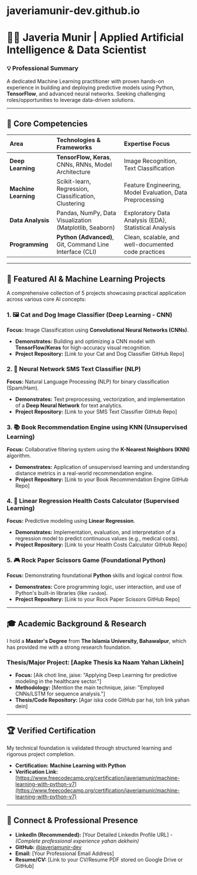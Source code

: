 # javeriamunir-dev.github.io
# 👩‍💻 Javeria Munir | Applied Artificial Intelligence & Data Scientist

### 💡 Professional Summary
A dedicated Machine Learning practitioner with proven hands-on experience in building and deploying predictive models using Python, **TensorFlow**, and advanced neural networks. Seeking challenging roles/opportunities to leverage data-driven solutions.

---

## 🚀 Core Competencies
| Area | Technologies & Frameworks | Expertise Focus |
| :--- | :--- | :--- |
| **Deep Learning** | **TensorFlow, Keras**, CNNs, RNNs, Model Architecture | Image Recognition, Text Classification |
| **Machine Learning** | Scikit-learn, Regression, Classification, Clustering | Feature Engineering, Model Evaluation, Data Preprocessing |
| **Data Analysis** | Pandas, NumPy, Data Visualization (Matplotlib, Seaborn) | Exploratory Data Analysis (EDA), Statistical Analysis |
| **Programming** | **Python (Advanced)**, Git, Command Line Interface (CLI) | Clean, scalable, and well-documented code practices |

---

## 📂 Featured AI & Machine Learning Projects

A comprehensive collection of 5 projects showcasing practical application across various core AI concepts:

### 1. 🖼️ Cat and Dog Image Classifier (Deep Learning - CNN)
**Focus:** Image Classification using **Convolutional Neural Networks (CNNs)**.
* **Demonstrates:** Building and optimizing a CNN model with **TensorFlow/Keras** for high-accuracy visual recognition.
* **Project Repository:** [Link to your Cat and Dog Classifier GitHub Repo]

### 2. 📧 Neural Network SMS Text Classifier (NLP)
**Focus:** Natural Language Processing (NLP) for binary classification (Spam/Ham).
* **Demonstrates:** Text preprocessing, vectorization, and implementation of a **Deep Neural Network** for text analytics.
* **Project Repository:** [Link to your SMS Text Classifier GitHub Repo]

### 3. 📚 Book Recommendation Engine using KNN (Unsupervised Learning)
**Focus:** Collaborative filtering system using the **K-Nearest Neighbors (KNN)** algorithm.
* **Demonstrates:** Application of unsupervised learning and understanding distance metrics in a real-world recommendation engine.
* **Project Repository:** [Link to your Book Recommendation Engine GitHub Repo]

### 4. 🏥 Linear Regression Health Costs Calculator (Supervised Learning)
**Focus:** Predictive modeling using **Linear Regression**.
* **Demonstrates:** Implementation, evaluation, and interpretation of a regression model to predict continuous values (e.g., medical costs).
* **Project Repository:** [Link to your Health Costs Calculator GitHub Repo]

### 5. 🎮 Rock Paper Scissors Game (Foundational Python)
**Focus:** Demonstrating foundational **Python** skills and logical control flow.
* **Demonstrates:** Core programming logic, user interaction, and use of Python's built-in libraries (like `random`).
* **Project Repository:** [Link to your Rock Paper Scissors GitHub Repo]

---

## 🎓 Academic Background & Research

I hold a **Master's Degree** from **The Islamia University, Bahawalpur**, which has provided me with a strong research foundation.

### Thesis/Major Project: [Aapke Thesis ka Naam Yahan Likhein]
* **Focus:** [Aik choti line, jaise: "Applying Deep Learning for predictive modeling in the healthcare sector."]
* **Methodology:** [Mention the main technique, jaise: "Employed CNNs/LSTM for sequence analysis."]
* **Thesis/Code Repository:** [Agar iska code GitHub par hai, toh link yahan dein]

---

## 🏆 Verified Certification

My technical foundation is validated through structured learning and rigorous project completion.

* **Certification:** **Machine Learning with Python**
* **Verification Link:** [https://www.freecodecamp.org/certification/javeriamunir/machine-learning-with-python-v7](https://www.freecodecamp.org/certification/javeriamunir/machine-learning-with-python-v7)

---

## 📧 Connect & Professional Presence

* **LinkedIn (Recommended):** [Your Detailed LinkedIn Profile URL] - *(Complete professional experience yahan dekhein)*
* **GitHub:** [@javeriamunir-dev](https://github.com/javeriamunir-dev)
* **Email:** [Your Professional Email Address]
* **Resume/CV:** [Link to your CV/Resume PDF stored on Google Drive or GitHub]
